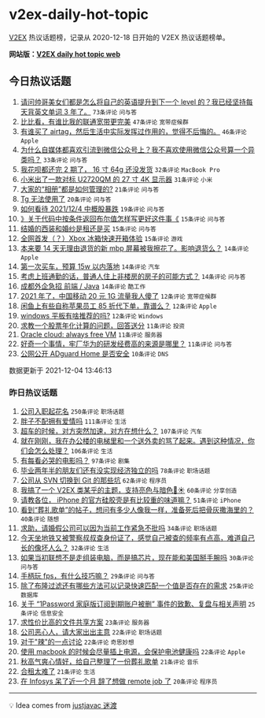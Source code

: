 # v2ex-daily-hot-topic

[V2EX](https://www.v2ex.com/) 热议话题榜，记录从 2020-12-18 日开始的 V2EX 热议话题榜单。

**网站版：[V2EX daily hot topic web](https://boojack.github.io/v2ex-daily-hot-topic-web/)**

## 今日热议话题

<!-- TODAY BEGIN -->

1. [请问帅哥美女们都是怎么将自己的英语提升到下一个 level 的？我已经坚持每天背英文单词 3 年了。](https://www.v2ex.com/t/820008) `73条评论` `问与答`
1. [比比看，有谁比我的联通宽带更完美](https://www.v2ex.com/t/819986) `47条评论` `宽带症候群`
1. [有谁买了 airtag，然后生活中实际发挥过作用的，觉得不后悔的。](https://www.v2ex.com/t/819988) `46条评论` `Apple`
1. [为什么自媒体都喜欢引流到微信公众号上？我不喜欢使用微信公众号算一个异类吗？](https://www.v2ex.com/t/819980) `33条评论` `问与答`
1. [我花呗都还完 2 期了， 16 寸 64g 还没发货](https://www.v2ex.com/t/819959) `32条评论` `MacBook Pro`
1. [小米出了一款对标 U2720QM 的 27 寸 4K 显示器](https://www.v2ex.com/t/819957) `31条评论` `小米`
1. [大家的“相册”都是如何管理的?](https://www.v2ex.com/t/820006) `21条评论` `问与答`
1. [Tg 无法使用了](https://www.v2ex.com/t/819968) `20条评论` `问与答`
1. [如何看待 2021/12/4 中概股暴跌](https://www.v2ex.com/t/819958) `19条评论` `问与答`
1. [》关于代码中按条件返回布尔值怎样写更好这件事《](https://www.v2ex.com/t/820027) `15条评论` `问与答`
1. [结婚的西装和婚纱是租还是买](https://www.v2ex.com/t/820025) `15条评论` `问与答`
1. [全网首发（？）Xbox 冰箱快速开箱体验](https://www.v2ex.com/t/819987) `15条评论` `游戏`
1. [本来要 14 天无理由退货的新 mbp 屏幕被我擦花了。影响退货么？](https://www.v2ex.com/t/820016) `14条评论` `Apple`
1. [第一次买车，预算 15w 以内落地](https://www.v2ex.com/t/820002) `14条评论` `汽车`
1. [考虑上班通勤的话，普通人住上非楼房的房子的可能方式？](https://www.v2ex.com/t/819992) `14条评论` `问与答`
1. [成都外企急招 前端 / Java](https://www.v2ex.com/t/819974) `14条评论` `酷工作`
1. [2021 年了，中国移动 20 元 1G 流量我人傻了](https://www.v2ex.com/t/820067) `12条评论` `宽带症候群`
1. [闲鱼上有些自称苹果员工 85 折代下单，靠谱么？](https://www.v2ex.com/t/820022) `12条评论` `Apple`
1. [windows 平板有啥推荐的吗?](https://www.v2ex.com/t/819993) `12条评论` `Windows`
1. [求教一个股票年化计算的问题，回答送分](https://www.v2ex.com/t/820040) `11条评论` `投资`
1. [Oracle cloud: always free VM](https://www.v2ex.com/t/819963) `11条评论` `服务器`
1. [好奇一个事情，牢厂华为的研发经费高的来源是哪里？](https://www.v2ex.com/t/819969) `11条评论` `问与答`
1. [公网公开 ADguard Home 是否安全](https://www.v2ex.com/t/820059) `10条评论` `DNS`

数据更新于 2021-12-04 13:46:13

<!-- TODAY END -->

### 昨日热议话题

<!-- YESTERDAY BEGIN -->

1. [公司入职起花名](https://www.v2ex.com/t/819737) `250条评论` `职场话题`
1. [胖子不配拥有爱情吗](https://www.v2ex.com/t/819732) `111条评论` `生活`
1. [超车的时候，对方突然加速，对方在想什么？](https://www.v2ex.com/t/819689) `107条评论` `汽车`
1. [就在刚刚，我在办公楼的电梯里和一个送外卖的骂了起来。遇到这种情况，你们会怎么处理？](https://www.v2ex.com/t/819766) `106条评论` `生活`
1. [有每看必哭的电影吗？](https://www.v2ex.com/t/819830) `97条评论` `剧集`
1. [毕业两年半的朋友们还有没实现经济独立的吗](https://www.v2ex.com/t/819698) `78条评论` `职场话题`
1. [公司从 SVN 切换到 Git 的那些坑](https://www.v2ex.com/t/819771) `62条评论` `程序员`
1. [我搞了一个 V2EX 类某乎的主题，支持亮色与暗色🌙☀️](https://www.v2ex.com/t/819780) `60条评论` `分享创造`
1. [请教各位， iPhone 的官方硅胶壳是有比较重的味道嘛？](https://www.v2ex.com/t/819694) `51条评论` `iPhone`
1. [看到“葬礼歌单”的帖子，想问有多少人像我一样，准备死后把骨灰撒海里的？](https://www.v2ex.com/t/819826) `40条评论` `随想`
1. [求助，请婚假公司可以因为当前工作紧急不批吗](https://www.v2ex.com/t/819693) `34条评论` `职场话题`
1. [今天坐地铁又被警察叔叔查身份证了，感觉自己被查的频率有点高，难道自己长的像坏人么？](https://www.v2ex.com/t/819708) `32条评论` `生活`
1. [如果当初联想不是走组装电脑，而是搞芯片，现在能和美国掰手腕吗](https://www.v2ex.com/t/819741) `30条评论` `问与答`
1. [手柄玩 fps，有什么技巧嘛？](https://www.v2ex.com/t/819723) `29条评论` `问与答`
1. [除了布隆过滤还有哪些方法可以记录快速匹配一个值是否存在的需求](https://www.v2ex.com/t/819861) `25条评论` `数据库`
1. [关于 “1Password 家庭版订阅到期账户被删” 事件的致歉、复盘与相关声明](https://www.v2ex.com/t/819853) `25条评论` `信息安全`
1. [求性价比高的文件共享方案](https://www.v2ex.com/t/819744) `23条评论` `服务器`
1. [公司恶心人，请大家出出主意](https://www.v2ex.com/t/819842) `22条评论` `职场话题`
1. [对于"辣"的一点讨论](https://www.v2ex.com/t/819778) `22条评论` `奇思妙想`
1. [使用 macbook 的时候会尽量插上电源，会保护电池健康吗](https://www.v2ex.com/t/819704) `22条评论` `Apple`
1. [秋高气爽心情好，给自己整理了一份葬礼歌单](https://www.v2ex.com/t/819740) `21条评论` `音乐`
1. [合租太难了](https://www.v2ex.com/t/819707) `21条评论` `生活`
1. [在 Infosys 呆了近一个月 辞了想做 remote job 了](https://www.v2ex.com/t/819690) `20条评论` `程序员`

<!-- YESTERDAY END -->

---

💡 Idea comes from [justjavac 迷渡](https://github.com/justjavac/)

